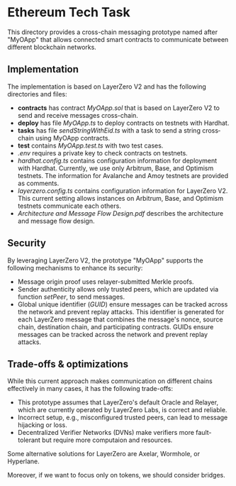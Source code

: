 # Ethereum Tech Task

This directory provides a cross-chain messaging prototype named after "MyOApp" that allows connected smart contracts to communicate between different blockchain networks.

## Implementation

The implementation is based on LayerZero V2 and has the following directories and files:

- **contracts** has contract *MyOApp.sol* that is based on LayerZero V2 to send and receive messages cross-chain.
- **deploy** has file *MyOApp.ts* to deploy contracts on testnets with Hardhat.
- **tasks** has file *sendStringWithEid.ts* with a task to send a string cross‐chain using MyOApp contracts.
- **test** contains *MyOApp.test.ts* with two test cases.
- *.env* requires a private key to check contracts on testnets.
- *hardhat.config.ts* contains configuration information for deployment with Hardhat. Currently, we use only Arbitrum, Base, and Optimism testnets. The information for Avalanche and Amoy testnets are provided as comments.
- *layerzero.config.ts* contains configuration information for LayerZero V2. This current setting allows instances on Arbitrum, Base, and Optimism testnets communicate each others.
- *Architecture and Message Flow Design.pdf* describes the architecture and message flow design.

## Security

By leveraging LayerZero V2, the prototype "MyOApp" supports the following mechanisms to enhance its security:
- Message origin proof uses relayer-submitted Merkle proofs.
- Sender authenticity allows only trusted peers, which are updated via function *setPeer*, to send messages.
- Global unique identifier (*GUID*) ensure messages can be tracked across the network and prevent replay attacks. This identifier is generated for each LayerZero message that combines the message's nonce, source chain, destination chain, and participating contracts. GUIDs ensure messages can be tracked across the network and prevent replay attacks.

## Trade-offs & optimizations
While this current approach makes communication on different chains effectively in many cases, it has the following trade-offs:
- This prototype assumes that LayerZero's default Oracle and Relayer, which are currently operated by LayerZero Labs, is correct and reliable.
- Incorrect setup, e.g., misconfigured trusted peers, can lead to message hijacking or loss.
- Decentralized Verifier Networks (DVNs) make verifiers more fault-tolerant but require more computaion and resources.

Some alternative solutions for LayerZero are Axelar, Wormhole, or Hyperlane.

Moreover, if we want to focus only on tokens, we should consider bridges. 
